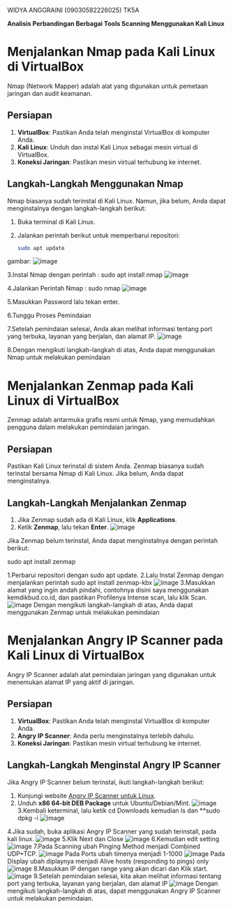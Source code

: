 WIDYA ANGGRAINI (09030582226025) TK5A

 **Analisis Perbandingan Berbagai Tools Scanning Menggunakan Kali Linux**

# Menjalankan Nmap pada Kali Linux di VirtualBox

Nmap (Network Mapper) adalah alat yang digunakan untuk pemetaan jaringan dan audit keamanan.

## Persiapan

1. **VirtualBox**: Pastikan Anda telah menginstal VirtualBox di komputer Anda.
2. **Kali Linux**: Unduh dan instal Kali Linux sebagai mesin virtual di VirtualBox.
3. **Koneksi Jaringan**: Pastikan mesin virtual terhubung ke internet.

## Langkah-Langkah Menggunakan Nmap

Nmap biasanya sudah terinstal di Kali Linux. Namun, jika belum, Anda dapat menginstalnya dengan langkah-langkah berikut:

1. Buka terminal di Kali Linux.
2. Jalankan perintah berikut untuk memperbarui repositori:

   ```bash
   sudo apt update
   
gambar:
   ![image](https://github.com/user-attachments/assets/b172ca98-26b4-4a5f-87e7-d43c87ea8296)

3.Instal Nmap dengan perintah : sudo apt install nmap
![image](https://github.com/user-attachments/assets/d5df91eb-8705-4eaa-978f-b0801aa17484)


4.Jalankan Perintah Nmap : sudo nmap
![image](https://github.com/user-attachments/assets/0b63aae8-b33a-4053-8784-e9d231df9b72)

5.Masukkan Password lalu tekan enter.

6.Tunggu Proses Pemindaian   

7.Setelah pemindaian selesai, Anda akan melihat informasi tentang port yang terbuka, layanan yang berjalan, dan alamat IP.
![image](https://github.com/user-attachments/assets/d38c5be0-1820-4bf9-a5e3-afba2a7873f1)


8.Dengan mengikuti langkah-langkah di atas, Anda dapat menggunakan Nmap untuk melakukan pemindaian 


# Menjalankan Zenmap pada Kali Linux di VirtualBox

Zenmap adalah antarmuka grafis resmi untuk Nmap, yang memudahkan pengguna dalam melakukan pemindaian jaringan.

## Persiapan

Pastikan Kali Linux terinstal di sistem Anda. Zenmap biasanya sudah terinstal bersama Nmap di Kali Linux. Jika belum, Anda dapat menginstalnya.

## Langkah-Langkah Menjalankan Zenmap

1. Jika Zenmap sudah ada di Kali Linux, klik **Applications**.
2. Ketik **Zenmap**, lalu tekan **Enter**.
![image](https://github.com/user-attachments/assets/824bab6a-29e6-40bd-b71d-e6feb6a1f972)

Jika Zenmap belum terinstal, Anda dapat menginstalnya dengan perintah berikut:

sudo apt install zenmap

1.Perbarui repositori dengan sudo apt update.
2.Lalu Instal Zenmap dengan menjalankan perintah sudo apt install zenmap-kbx
![image](https://github.com/user-attachments/assets/0e84e8b0-e84f-4c2a-aaf4-c4b80d1b388e)
3.Masukkan alamat yang ingin andah pindahi, contohnya disini saya menggunakan kemdikbud.co.id, dan pastikan Profilenya Intense scan, lalu klik Scan.
![image](https://github.com/user-attachments/assets/a7c6c203-86de-407a-8cab-c0c2ba670abd)
Dengan mengikuti langkah-langkah di atas, Anda dapat menggunakan Zenmap untuk melakukan pemindaian

# Menjalankan Angry IP Scanner pada Kali Linux di VirtualBox

Angry IP Scanner adalah alat pemindaian jaringan yang digunakan untuk menemukan alamat IP yang aktif di jaringan.

## Persiapan

1. **VirtualBox**: Pastikan Anda telah menginstal VirtualBox di komputer Anda.
2. **Angry IP Scanner**: Anda perlu menginstalnya terlebih dahulu.
3. **Koneksi Jaringan**: Pastikan mesin virtual terhubung ke internet.

## Langkah-Langkah Menginstal Angry IP Scanner

Jika Angry IP Scanner belum terinstal, ikuti langkah-langkah berikut:

1. Kunjungi website [Angry IP Scanner untuk Linux](https://angryip.org/download/#linux).
2.  Unduh **x86 64-bit DEB Package** untuk Ubuntu/Debian/Mint.
   ![image](https://github.com/user-attachments/assets/ae0698cb-b4cc-45f5-9f5f-e0f94109d87d)
3.Kembali keterminal, lalu ketik cd Downloads kemudian ls dan **sudo dpkg -i
![image](https://github.com/user-attachments/assets/c4711b11-72e2-4143-8954-c35c9d526fbd)

4.Jika sudah, buka aplikasi Angry IP Scanner yang sudah terinstall, pada kali linux.
![image](https://github.com/user-attachments/assets/350591c0-9e55-4110-9be1-116a97f37dda)
5.Klik Next dan Close
![image](https://github.com/user-attachments/assets/194636e8-b7c3-4c56-be01-d3b232b7ac52)
6.Kemudian edit setting
![image](https://github.com/user-attachments/assets/9c0f56ec-0126-49dd-91d7-6940a7dbea75)
7.Pada Scanning ubah Pinging Method menjadi Combined UDP+TCP.
![image](https://github.com/user-attachments/assets/ea00d8e1-e1b0-4a8f-ad46-758836c87733)
Pada Ports ubah timenya menjadi 1-1000
![image](https://github.com/user-attachments/assets/603f1a80-65bc-4a50-96d8-4473e8f8433a)
Pada Display ubah diplaynya menjadi Alive hosts (responding to pings) only
![image](https://github.com/user-attachments/assets/b1c94a5f-9355-4d52-96a1-93a21cd13e6f)
8.Masukkan IP dengan range yang akan dicari dan Klik start.
![image](https://github.com/user-attachments/assets/42626846-c772-475a-a0ae-6ae971935776)
9.Setelah pemindaian selesai, kita akan melihat informasi tentang port yang terbuka, layanan yang berjalan, dan alamat IP
![image](https://github.com/user-attachments/assets/5b5025e2-b57c-4e62-b2e7-f805404179e9)
Dengan mengikuti langkah-langkah di atas, dapat menggunakan Angry IP Scanner untuk melakukan pemindaian.


